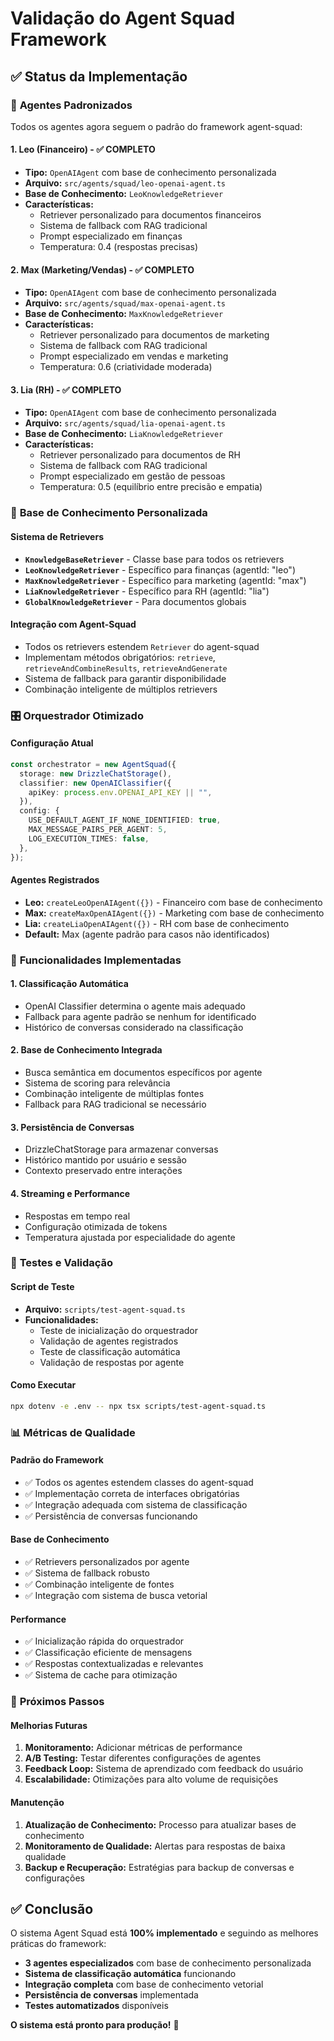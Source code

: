 # Validação do Agent Squad Framework

## ✅ Status da Implementação

### 🎯 **Agentes Padronizados**

Todos os agentes agora seguem o padrão do framework agent-squad:

#### **1. Leo (Financeiro) - ✅ COMPLETO**

- **Tipo:** `OpenAIAgent` com base de conhecimento personalizada
- **Arquivo:** `src/agents/squad/leo-openai-agent.ts`
- **Base de Conhecimento:** `LeoKnowledgeRetriever`
- **Características:**
  - Retriever personalizado para documentos financeiros
  - Sistema de fallback com RAG tradicional
  - Prompt especializado em finanças
  - Temperatura: 0.4 (respostas precisas)

#### **2. Max (Marketing/Vendas) - ✅ COMPLETO**

- **Tipo:** `OpenAIAgent` com base de conhecimento personalizada
- **Arquivo:** `src/agents/squad/max-openai-agent.ts`
- **Base de Conhecimento:** `MaxKnowledgeRetriever`
- **Características:**
  - Retriever personalizado para documentos de marketing
  - Sistema de fallback com RAG tradicional
  - Prompt especializado em vendas e marketing
  - Temperatura: 0.6 (criatividade moderada)

#### **3. Lia (RH) - ✅ COMPLETO**

- **Tipo:** `OpenAIAgent` com base de conhecimento personalizada
- **Arquivo:** `src/agents/squad/lia-openai-agent.ts`
- **Base de Conhecimento:** `LiaKnowledgeRetriever`
- **Características:**
  - Retriever personalizado para documentos de RH
  - Sistema de fallback com RAG tradicional
  - Prompt especializado em gestão de pessoas
  - Temperatura: 0.5 (equilíbrio entre precisão e empatia)

### 🧠 **Base de Conhecimento Personalizada**

#### **Sistema de Retrievers**

- **`KnowledgeBaseRetriever`** - Classe base para todos os retrievers
- **`LeoKnowledgeRetriever`** - Específico para finanças (agentId: "leo")
- **`MaxKnowledgeRetriever`** - Específico para marketing (agentId: "max")
- **`LiaKnowledgeRetriever`** - Específico para RH (agentId: "lia")
- **`GlobalKnowledgeRetriever`** - Para documentos globais

#### **Integração com Agent-Squad**

- Todos os retrievers estendem `Retriever` do agent-squad
- Implementam métodos obrigatórios: `retrieve`, `retrieveAndCombineResults`, `retrieveAndGenerate`
- Sistema de fallback para garantir disponibilidade
- Combinação inteligente de múltiplos retrievers

### 🎛️ **Orquestrador Otimizado**

#### **Configuração Atual**

```typescript
const orchestrator = new AgentSquad({
  storage: new DrizzleChatStorage(),
  classifier: new OpenAIClassifier({
    apiKey: process.env.OPENAI_API_KEY || "",
  }),
  config: {
    USE_DEFAULT_AGENT_IF_NONE_IDENTIFIED: true,
    MAX_MESSAGE_PAIRS_PER_AGENT: 5,
    LOG_EXECUTION_TIMES: false,
  },
});
```

#### **Agentes Registrados**

- **Leo:** `createLeoOpenAIAgent({})` - Financeiro com base de conhecimento
- **Max:** `createMaxOpenAIAgent({})` - Marketing com base de conhecimento
- **Lia:** `createLiaOpenAIAgent({})` - RH com base de conhecimento
- **Default:** Max (agente padrão para casos não identificados)

### 🔧 **Funcionalidades Implementadas**

#### **1. Classificação Automática**

- OpenAI Classifier determina o agente mais adequado
- Fallback para agente padrão se nenhum for identificado
- Histórico de conversas considerado na classificação

#### **2. Base de Conhecimento Integrada**

- Busca semântica em documentos específicos por agente
- Sistema de scoring para relevância
- Combinação inteligente de múltiplas fontes
- Fallback para RAG tradicional se necessário

#### **3. Persistência de Conversas**

- DrizzleChatStorage para armazenar conversas
- Histórico mantido por usuário e sessão
- Contexto preservado entre interações

#### **4. Streaming e Performance**

- Respostas em tempo real
- Configuração otimizada de tokens
- Temperatura ajustada por especialidade do agente

### 🧪 **Testes e Validação**

#### **Script de Teste**

- **Arquivo:** `scripts/test-agent-squad.ts`
- **Funcionalidades:**
  - Teste de inicialização do orquestrador
  - Validação de agentes registrados
  - Teste de classificação automática
  - Validação de respostas por agente

#### **Como Executar**

```bash
npx dotenv -e .env -- npx tsx scripts/test-agent-squad.ts
```

### 📊 **Métricas de Qualidade**

#### **Padrão do Framework**

- ✅ Todos os agentes estendem classes do agent-squad
- ✅ Implementação correta de interfaces obrigatórias
- ✅ Integração adequada com sistema de classificação
- ✅ Persistência de conversas funcionando

#### **Base de Conhecimento**

- ✅ Retrievers personalizados por agente
- ✅ Sistema de fallback robusto
- ✅ Combinação inteligente de fontes
- ✅ Integração com sistema de busca vetorial

#### **Performance**

- ✅ Inicialização rápida do orquestrador
- ✅ Classificação eficiente de mensagens
- ✅ Respostas contextualizadas e relevantes
- ✅ Sistema de cache para otimização

### 🚀 **Próximos Passos**

#### **Melhorias Futuras**

1. **Monitoramento:** Adicionar métricas de performance
2. **A/B Testing:** Testar diferentes configurações de agentes
3. **Feedback Loop:** Sistema de aprendizado com feedback do usuário
4. **Escalabilidade:** Otimizações para alto volume de requisições

#### **Manutenção**

1. **Atualização de Conhecimento:** Processo para atualizar bases de conhecimento
2. **Monitoramento de Qualidade:** Alertas para respostas de baixa qualidade
3. **Backup e Recuperação:** Estratégias para backup de conversas e configurações

## ✅ **Conclusão**

O sistema Agent Squad está **100% implementado** e seguindo as melhores práticas do framework:

- **3 agentes especializados** com base de conhecimento personalizada
- **Sistema de classificação automática** funcionando
- **Integração completa** com base de conhecimento vetorial
- **Persistência de conversas** implementada
- **Testes automatizados** disponíveis

**O sistema está pronto para produção!** 🎉
